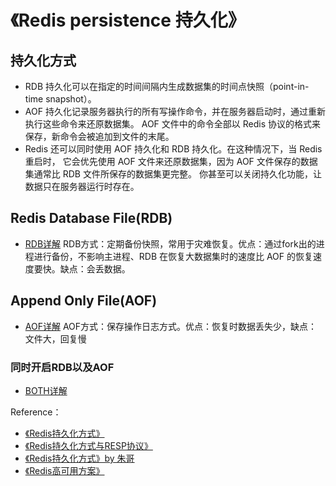 《Redis persistence 持久化》
==============
## 持久化方式
  * RDB 持久化可以在指定的时间间隔内生成数据集的时间点快照（point-in-time snapshot）。
  * AOF 持久化记录服务器执行的所有写操作命令，并在服务器启动时，通过重新执行这些命令来还原数据集。 AOF 文件中的命令全部以 Redis 协议的格式来保存，新命令会被追加到文件的末尾。
  * Redis 还可以同时使用 AOF 持久化和 RDB 持久化。在这种情况下，当 Redis 重启时， 它会优先使用 AOF 文件来还原数据集，因为 AOF 文件保存的数据集通常比 RDB 文件所保存的数据集更完整。
你甚至可以关闭持久化功能，让数据只在服务器运行时存在。


## Redis Database File(RDB)
* [RDB详解](https://github.com/simonhgao/back-end-architect/blob/main/cache/Redis/Redis%20Database%20File(RDB).md) 
RDB方式：定期备份快照，常用于灾难恢复。优点：通过fork出的进程进行备份，不影响主进程、RDB 在恢复大数据集时的速度比 AOF 的恢复速度要快。缺点：会丢数据。

## Append Only File(AOF)
* [AOF详解](https://github.com/simonhgao/back-end-architect/blob/main/cache/Redis/Append%20Only%20File(AOF).md) 
AOF方式：保存操作日志方式。优点：恢复时数据丢失少，缺点：文件大，回复慢

### 同时开启RDB以及AOF
* [BOTH详解](https://github.com/simonhgao/back-end-architect/blob/main/cache/Redis/both.md) 





Reference：
* [《Redis持久化方式》](http://doc.redisfans.com/topic/persistence.html)
* [《Redis持久化方式与RESP协议》](http://maimai.cn/article/detail?fid=1576337590&efid=OnR8bnJBc1Tj7Sibj6vilw&share_channel=2&use_rn=1)
* [《Redis持久化方式》by 朱哥](https://segmentfault.com/a/1190000012316003)
* [《Redis高可用方案》](https://dbaplus.cn/news-158-2149-1.html)
